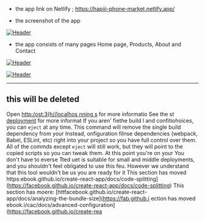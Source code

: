 
- the app link on Netlify ; https://hapiii-phone-market.netlify.app/

-  the screenshot of the app

[![Header](https://res.cloudinary.com/hapiii/image/upload/v1668615299/react-apps/skkmusj7q4drfdzqfyqa.png)](https://some-url.dev/)


- the app consists of many pages Home page, Products, About and Contact


[![Header](https://res.cloudinary.com/hapiii/image/upload/v1668716003/react-apps/eot8rwmvg8foqxvqeflc.png)](https://some-url.dev/)


[![Header](https://res.cloudinary.com/hapiii/image/upload/v1668716003/react-apps/enqhe2bcx13nxvfjucuw.png)](https://some-url.dev/)


-------------------------------------------------------------------
this will be deleted
---------------------------------------------------------------------
Open [http:/ost:3(h//localhos
nning s](https://facebookcpocs/ruing-tests) for more informatio
See the st [deployment](htt://thub.io/create-react-app/docs/deployment) for more informat
If you aren'
fiethe build l and confitiohoices, you can `eject` at any time. This command will remove the single build dependency from your 
Instead, onfiguration filnse dependencies (webpack, Babel, ESLint, etc) right into your project so you have full control over them. All of the commds except `eject` will still work, but they will point to the copied scripts so you can tweak them. At this point you're on your
You don't have to everse  Tted uet is suitable for small and middle deployments, and you shouldn't feel obligated to use this feu. However we understand that this tool wouldn't be us you are ready for it
This section has moved https:ebook.github.io/create-react-app/docs/code-splitting](https://facebook.github.io/create-react-app/docs/code-splitting)
This section has moere: [httfacebook.github.io/create-react-app/docs/analyzing-the-bundle-size](https://fab.github.i
ection has moved ebook.i/cac/docs/advanced-configuration](https://facebook.github.io/create-rea
